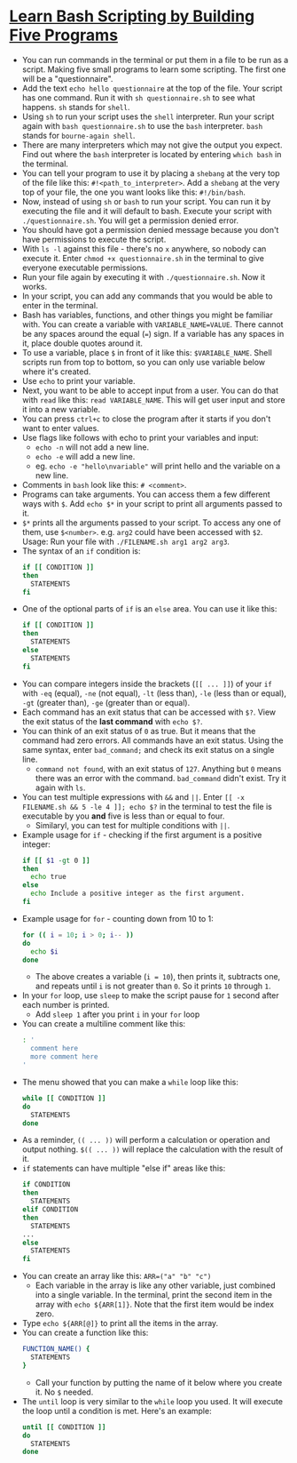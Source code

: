 # [Learn Bash Scripting by Building Five Programs](https://github.com/freeCodeCamp/learn-bash-scripting-by-building-five-programs/blob/main/TUTORIAL.md?plain=1)


- You can run commands in the terminal or put them in a file to be run as a script. Making five small programs to learn some scripting. The first one will be a "questionnaire".
- Add the text `echo hello questionnaire` at the top of the file. Your script has one command. Run it with `sh questionnaire.sh` to see what happens. `sh` stands for `shell`.
- Using `sh` to run your script uses the `shell` interpreter. Run your script again with `bash questionnaire.sh` to use the `bash` interpreter. `bash` stands for `bourne-again shell`.
- There are many interpreters which may not give the output you expect. Find out where the `bash` interpreter is located by entering `which bash` in the terminal.
- You can tell your program to use it by placing a `shebang` at the very top of the file like this: `#!<path_to_interpreter>`. Add a `shebang` at the very top of your file, the one you want looks like this: `#!/bin/bash`.
- Now, instead of using `sh` or `bash` to run your script. You can run it by executing the file and it will default to bash. Execute your script with `./questionnaire.sh`. You will get a permission denied error.
- You should have got a permission denied message because you don't have permissions to execute the script.
- With `ls -l` against this file - there's no `x` anywhere, so nobody can execute it. Enter `chmod +x questionnaire.sh` in the terminal to give everyone executable permissions.
- Run your file again by executing it with `./questionnaire.sh`. Now it works.
- In your script, you can add any commands that you would be able to enter in the terminal. 
- Bash has variables, functions, and other things you might be familiar with. You can create a variable with `VARIABLE_NAME=VALUE`. There cannot be any spaces around the equal (`=`) sign. If a variable has any spaces in it, place double quotes around it.
- To use a variable, place `$` in front of it like this: `$VARIABLE_NAME`. Shell scripts run from top to bottom, so you can only use variable below where it's created.
- Use `echo` to print your variable.
- Next, you want to be able to accept input from a user. You can do that with `read` like this: `read VARIABLE_NAME`. This will get user input and store it into a new variable.
- You can press `ctrl+c` to close the program after it starts if you don't want to enter values.
- Use flags like follows with echo to print your variables and input:
  - `echo -n` will not add a new line.
  - `echo -e` will add a new line.
  - eg. `echo -e "hello\nvariable"` will print hello and the variable on a new line.
- Comments in `bash` look like this: `# <comment>`.
- Programs can take arguments. You can access them a few different ways with `$`. Add `echo $*` in your script to print all arguments passed to it.
- `$*` prints all the arguments passed to your script. To access any one of them, use `$<number>`. e.g. `arg2` could have been accessed with `$2`. Usage: Run your file with `./FILENAME.sh arg1 arg2 arg3`.
- The syntax of an `if` condition is:
  ```sh
  if [[ CONDITION ]]
  then
    STATEMENTS
  fi
  ```
- One of the optional parts of `if` is an `else` area. You can use it like this:
  ```sh
  if [[ CONDITION ]]
  then
    STATEMENTS
  else
    STATEMENTS
  fi
  ```
- You can compare integers inside the brackets (`[[ ... ]]`) of your `if` with `-eq` (equal), `-ne` (not equal), `-lt` (less than), `-le` (less than or equal), `-gt` (greater than), `-ge` (greater than or equal).
- Each command has an exit status that can be accessed with `$?`. View the exit status of the **last command** with `echo $?`.
- You can think of an exit status of `0` as true. But it means that the command had zero errors. All commands have an exit status. Using the same syntax, enter `bad_command;` and check its exit status on a single line.
  - `command not found`, with an exit status of `127`. Anything but `0` means there was an error with the command. `bad_command` didn't exist. Try it again with `ls`.
- You can test multiple expressions with `&&` and `||`. Enter `[[ -x FILENAME.sh && 5 -le 4 ]]; echo $?` in the terminal to test the file is executable by you **and** five is less than or equal to four.
  - Similaryl, you can test for multiple conditions with `||`.
- Example usage for `if` - checking if the first argument is a positive integer:
  ```sh
  if [[ $1 -gt 0 ]]
  then
    echo true
  else
    echo Include a positive integer as the first argument.
  fi
  ```
- Example usage for `for` - counting down from 10 to 1:
  ```sh
  for (( i = 10; i > 0; i-- ))
  do
    echo $i
  done
  ```
  - The above creates a variable (`i = 10`), then prints it, subtracts one, and repeats until `i` is not greater than `0`. So it prints `10` through `1`.
- In your `for` loop, use `sleep` to make the script pause for `1` second after each number is printed.
  - Add `sleep 1` after you print `i` in your `for` loop
- You can create a multiline comment like this:
  ```sh
  : '
    comment here
    more comment here
  '
  ```
- The menu showed that you can make a `while` loop like this:
  ```sh
  while [[ CONDITION ]]
  do
    STATEMENTS
  done
  ```
- As a reminder, `(( ... ))` will perform a calculation or operation and output nothing. `$(( ... ))` will replace the calculation with the result of it.
- `if` statements can have multiple "else if" areas like this:
  ```sh
  if CONDITION
  then
    STATEMENTS
  elif CONDITION
  then
    STATEMENTS
  ...
  else
    STATEMENTS
  fi
  ```
- You can create an array like this: `ARR=("a" "b" "c")`
  - Each variable in the array is like any other variable, just combined into a single variable. In the terminal, print the second item in the array with `echo ${ARR[1]}`. Note that the first item would be index zero.
- Type `echo ${ARR[@]}` to print all the items in the array.
- You can create a function like this:
  ```sh
  FUNCTION_NAME() {
    STATEMENTS
  }
  ```
  - Call your function by putting the name of it below where you create it. No `$` needed.
- The `until` loop is very similar to the `while` loop you used. It will execute the loop until a condition is met. Here's an example:
  ```sh
  until [[ CONDITION ]]
  do
    STATEMENTS
  done
  ```